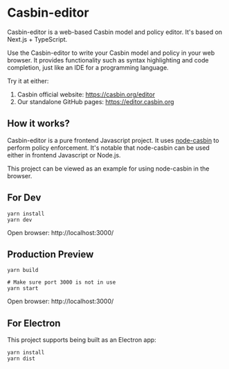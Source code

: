 # Casbin-editor

Casbin-editor is a web-based Casbin model and policy editor. It's based on Next.js + TypeScript.

Use the Casbin-editor to write your Casbin model and policy in your web browser.
It provides functionality such as syntax highlighting and code completion, just like an IDE for a programming language.

Try it at either:

1. Casbin official website: https://casbin.org/editor
2. Our standalone GitHub pages: https://editor.casbin.org

## How it works?

Casbin-editor is a pure frontend Javascript project. It uses [node-casbin](https://github.com/casbin/node-casbin) to perform policy enforcement. It's notable that node-casbin can be used either in frontend Javascript or Node.js.

This project can be viewed as an example for using node-casbin in the browser.

## For Dev

```shell
yarn install
yarn dev
```

Open browser: http://localhost:3000/

## Production Preview


```shell
yarn build

# Make sure port 3000 is not in use
yarn start
```

Open browser: http://localhost:3000/

## For Electron

This project supports being built as an Electron app:

```shell
yarn install
yarn dist
```
